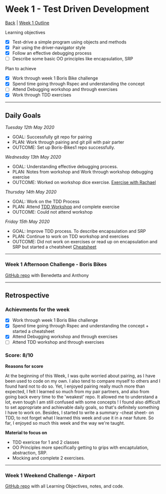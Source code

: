 # Week 1 - Test Driven Development

[Back](https://github.com/victorvallet/MyLearnings/tree/master/Weeks) | [Week 1 Outline](https://github.com/makersacademy/course/blob/master/week_outlines.md#week-1)

Learning objectives 
- [x] Test-drive a simple program using objects and methods
- [x] Pair using the driver-navigator style
- [x] Follow an effective debugging process
- [ ] Describe some basic OO principles like encapsulation, SRP

Plan to achieve
- [x] Work through week 1 Boris Bike challenge
- [x] Spend time going through Rspec and understanding the concept
- [ ] Attend Debugging workshop and through exercises 
- [x] Work through TDD exercises 

---

## Daily Goals 

*Tuesday 12th May 2020*
 - GOAL: Successfully git repo for pairing
 - PLAN: Work through pairing and git pill with pair parter
 - OUTCOME: Set up Boris-Bikes1 repo successfully. 

 *Wednesday 13th May 2020*
 - GOAL: Understanding effective debugging process.
 - PLAN: Notes from workshop and Work through workshop debugging exercise
 - OUTCOME: Worked on workshop dice exercise. [Exercise with Rachael](https://github.com/victorvallet/TDD_workshop_week_1/blob/master/spec/dice_spec.rb)
 
  *Thursday 14th May 2020*
 - GOAL: Work on the TDD Process 
 - PLAN: Attend [TDD Workshop](https://github.com/makersacademy/skills-workshops/blob/master/week-1/TDD_process.md) and complete exercise
 - OUTCOME: Could not attend workshop

  *Friday 15th May 2020*
 - GOAL: Improve TDD process. To describe encapsulation and SRP
 - PLAN: Continue to work on TDD workshop and exercises
 - OUTCOME: Did not work on exercises or read up on encapsulation and SRP but started a cheatsheet [Cheatsheet](https://github.com/victorvallet/cheat-sheets) 

---

### Week 1 Afternoon Challenge - Boris Bikes

[GitHub repo](https://github.com/victorvallet/Boris-Bikes/commits/master) with Benedetta and Anthony

---

## Retrospective

### Achievments for the week

- [x] Work through week 1 Boris Bike challenge
- [x] Spend time going through Rspec and understanding the concept + started a cheatsheet
- [x] Attend Debugging workshop and through exercises 
- [ ] Attend TDD workshop and through exercises 

### Score: 8/10

**Reasons for score**

At the beginning of this Week, I was quite worried about pairing, as I have been used to code on my own. I also tend to compare myself to others and I found hard not to do so. Yet, I enjoyed pairing really much more than expected, I felt I learned so much from my pair partners, and also from going back every time to the 'weakest' repo. It allowed me to understand a lot, even tough I am still confused with some concepts ! I found also difficult to set appropriate and achievable daily goals, so that's definitely something I have to work on. Besides, I started to write a summary -cheat sheet- on TDD, to not forget what I learned this week and use it in a near future. So far, I enjoyed so much this week and the way we're taught.

 **Material to focus on**
  - TDD exericse for 1 and 2 classes
  - OO Principles more specifically getting to grips with encaptulation, abstraction, SRP.
  - Mocking and complete 2 exercises.

---
### Week 1 Weekend Challenge - Airport
[GitHub repo](https://github.com/victorvallet/airport_challenge) with all Learning Objectives, notes, and code.